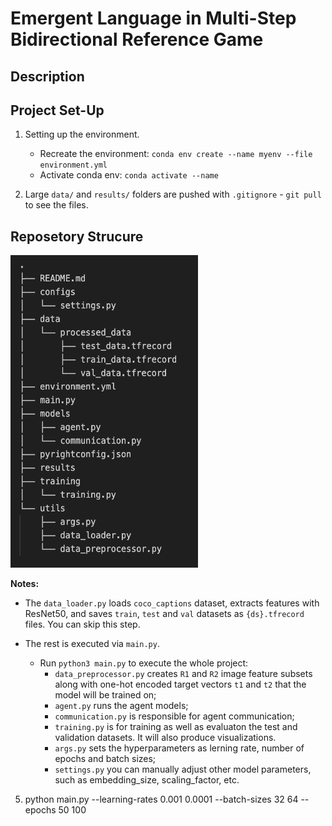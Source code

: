 # Emergent Language in Multi-Step Bidirectional Reference Game

## Description

## Project Set-Up

1. Setting up the environment. 
    * Recreate the environment: ``conda env create --name myenv --file environment.yml``
    * Activate conda env: ``conda activate --name``

2. Large ``data/`` and ``results/`` folders are pushed with ``.gitignore`` - ``git pull`` to see the files.

## Reposetory Strucure

<img src="images/repo-structure.png" width="300" height="500">

**Notes:**
- The ``data_loader.py`` loads ``coco_captions`` dataset, extracts features with ResNet50, and saves ``train``, ``test`` and ``val`` datasets as ``{ds}.tfrecord`` files. You can skip this step.
- The rest is executed via ``main.py``.


    * Run `python3 main.py` to execute the whole project:
        - `data_preprocessor.py` creates `R1` and `R2` image feature subsets along with one-hot encoded target vectors `t1` and `t2` that the model will be trained on;
        - `agent.py` runs the agent models;
        - `communication.py` is responsible for agent communication;
        - `training.py` is for training as well as evaluaton the test and validation datasets. It will also produce visualizations.
        - `args.py` sets the hyperparameters as lerning rate, number of epochs and batch sizes;
        - `settings.py` you can manually adjust other model parameters, such as embedding_size, scaling_factor, etc.


5. python main.py --learning-rates 0.001 0.0001 --batch-sizes 32 64 --epochs 50 100
